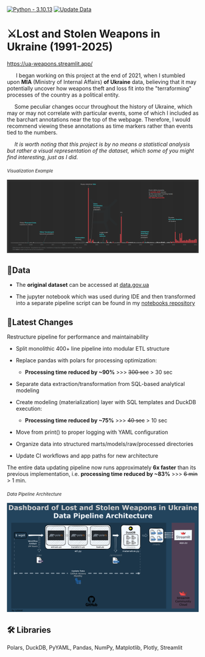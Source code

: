 [![Python - 3.10.13](https://img.shields.io/badge/Python-3.10.13-f4d159)](https://www.python.org/downloads/release/python-31013/)
[![Update Data](https://github.com/cyterat/mia-ua-weapons/actions/workflows/update.yml/badge.svg)](https://github.com/cyterat/mia-ua-weapons/actions/workflows/update.yml)

# ⚔️Lost and Stolen Weapons in Ukraine  (1991-2025)

<https://ua-weapons.streamlit.app/>

&nbsp;&nbsp;&nbsp;&nbsp;&nbsp;&nbsp;I began working on this project at the end of 2021, when I stumbled upon **MIA** (Ministry of Internal Affairs) **of Ukraine** data, believing that it may potentially uncover how weapons theft and loss fit into the "terraforming" processes of the country as a political entity.

&nbsp;&nbsp;&nbsp;&nbsp;&nbsp;Some peculiar changes occur throughout the history of Ukraine, which may or may not correlate with particular events, some of which I included as the barchart annotations near the top of the webpage. Therefore, I would recommend viewing these annotations as time markers rather than events tied to the numbers.

&nbsp;&nbsp;&nbsp;&nbsp;&nbsp;*It is worth noting that this project is by no means a statistical analysis but rather a visual representation of the dataset, which some of you might find interesting, just as I did.*

<sub>*Visualization Example*<sub>

![](src/assets/2024-02-Lost-and-Stolen-Weapons-in-Ukraine-Streamlit.png)

## 💾Data

- The **original dataset** can be accessed at [data.gov.ua](https://data.gov.ua/en/dataset/5e7a9e93-e4ae-408a-8b99-6a21bfa9c12a/resource/1fcab772-0b3c-4938-8f72-e60db343cbe5)

- The jupyter notebook which was used during IDE and then transformed into a separate pipeline script can be found in my [notebooks repository](https://github.com/cyterat/notebooks)

## 🚧Latest Changes

Restructure pipeline for performance and maintainability

- Split monolithic 400+ line pipeline into modular ETL structure

- Replace pandas with polars for processing optimization:
    - __Processing time reduced by ~90%__ >>> ~~300 sec~~ > 30 sec 

- Separate data extraction/transformation from SQL-based analytical modeling

- Create modeling (materialization) layer with SQL templates and DuckDB execution:
    - __Processing time reduced by ~75%__ >>> ~~40 sec~~ > 10 sec

- Move from print() to proper logging with YAML configuration

- Organize data into structured marts/models/raw/processed directories

- Update CI workflows and app paths for new architecture

The entire data updating pipeline now runs approximately __6x faster__ than its previous implementation, i.e. __processing time reduced by ~83%__ >>> ~~6 min~~ > 1 min.

<sub>*Data Pipeline Architecture*<sub>

![](src/assets/mia-ua-weapons-data-pipeline-architecture.png)
  
## 🛠 Libraries

Polars, DuckDB, PyYAML, Pandas, NumPy, Matplotlib, Plotly, Streamlit
